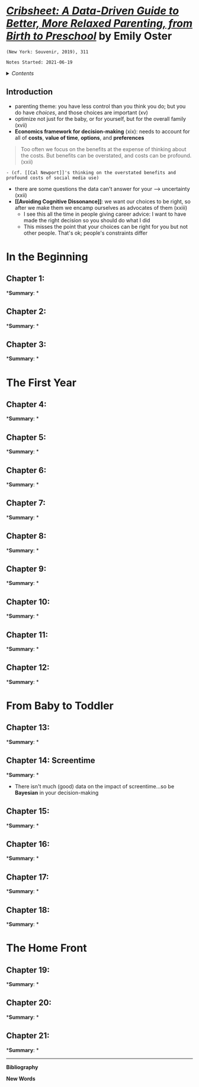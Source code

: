 
# [*Cribsheet: A Data-Driven Guide to Better, More Relaxed Parenting, from Birth to Preschool*](https://www.amazon.com/Cribsheet-Data-Driven-Relaxed-Parenting-Preschool/dp/0525559272) by Emily Oster

`(New York: Souvenir, 2019), 311`

`Notes Started: 2021-06-19`


<details>
 <summary><i>Contents</i></summary>
<!-- MarkdownTOC autolink="true" -->

<!-- /MarkdownTOC -->
</details>


## Introduction
- parenting theme: you have less control than you think you do; but you do have *choices*, and those choices are important (xv)
- optimize not just for the baby, or for yourself, but for the overall family (xvii)
- **Economics framework for decision-making** (xix): needs to account for all of **costs**, **value of time**, **options**, and **preferences**
>Too often we focus on the benefits at the expense of thinking about the costs. But benefits can be overstated, and costs can be profound. (xxii)

	- (cf. [[Cal Newport]]'s thinking on the overstated benefits and profound costs of social media use)
- there are some questions the data can't answer for your --> uncertainty (xxii)
- **[[Avoiding Cognitive Dissonance]]**: we want our choices to be right, so after we make them we encamp ourselves as advocates of them (xxiii)
	- I see this all the time in people giving career advice: I want to have made the right decision so you should do what I did
	- This misses the point that your choices can be right for you but not other people. That's ok; people's constraints differ

# In the Beginning
## Chapter 1: 
***Summary**: *



## Chapter 2: 
***Summary**: *



## Chapter 3:
***Summary**: *


# The First Year

## Chapter 4:
***Summary**: *



## Chapter 5:
***Summary**: *



## Chapter 6:
***Summary**: *



## Chapter 7:
***Summary**: *



## Chapter 8:
***Summary**: *



## Chapter 9:
***Summary**: *



## Chapter 10:
***Summary**: *



## Chapter 11:
***Summary**: *



## Chapter 12:
***Summary**: *


# From Baby to Toddler

## Chapter 13:
***Summary**: *



## Chapter 14: Screentime
***Summary**: *
- There isn't much (good) data on the impact of screentime...so be **Bayesian** in your decision-making



## Chapter 15:
***Summary**: *



## Chapter 16:
***Summary**: *



## Chapter 17:
***Summary**: *



## Chapter 18:
***Summary**: *


# The Home Front

## Chapter 19:
***Summary**: *



## Chapter 20:
***Summary**: *



## Chapter 21:
***Summary**: *




--- 

**Bibliography**


**New Words**